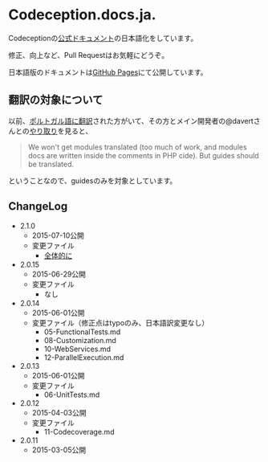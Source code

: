# Codeception.docs.ja.

Codeceptionの[公式ドキュメント](https://github.com/Codeception/Codeception/tree/2.0/docs)の日本語化をしています。

修正、向上など、Pull Requestはお気軽にどうぞ。

日本語版のドキュメントは[GitHub Pages](http://piccagliani.github.io/Codeception.docs.ja_JP/)にて公開しています。

## 翻訳の対象について
以前、[ポルトガル語に翻訳](https://github.com/Codeception/docs.pt_BR)された方がいて、その方とメイン開発者の@davertさんとの[やり取り](https://github.com/Codeception/docs.pt_BR/issues/1#issue-19933969)を見ると、

> We won't get modules translated (too much of work, and modules docs are written inside the comments in PHP cide). But guides should be translated.

ということなので、guidesのみを対象としています。

## ChangeLog

- 2.1.0
  - 2015-07-10公開
  - 変更ファイル
    - [全体的に](https://github.com/piccagliani/Codeception.docs.ja_JP/pull/24/files)
- 2.0.15
  - 2015-06-29公開
  - 変更ファイル
    - なし
- 2.0.14
  - 2015-06-01公開
  - 変更ファイル（修正点はtypoのみ、日本語訳変更なし）
    - 05-FunctionalTests.md
    - 08-Customization.md
    - 10-WebServices.md
    - 12-ParallelExecution.md
- 2.0.13
  - 2015-06-01公開
  - 変更ファイル
    - 06-UnitTests.md
- 2.0.12
  - 2015-04-03公開
  - 変更ファイル
    - 11-Codecoverage.md
- 2.0.11
  - 2015-03-05公開
